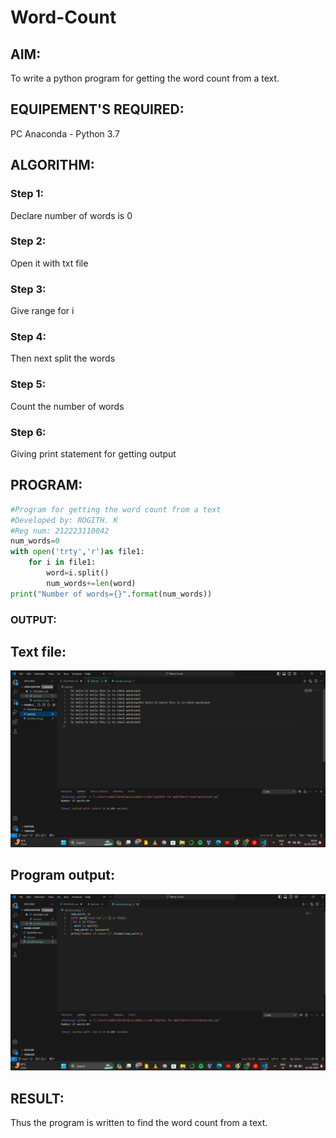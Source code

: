 # Word-Count
## AIM:
To write a python program for getting the word count from a text.
## EQUIPEMENT'S REQUIRED: 
PC
Anaconda - Python 3.7
## ALGORITHM: 
### Step 1:
Declare number of words is 0
### Step 2: 
Open it with txt file
### Step 3: 
Give range for i
### Step 4:  
Then next split the words
### Step 5: 
Count the number of words
### Step 6: 
Giving print statement for getting output
## PROGRAM:
```python
#Program for getting the word count from a text
#Developed by: ROGITH. K
#Reg num: 212223110042
num_words=0
with open('trty','r')as file1:
    for i in file1:
        word=i.split()
        num_words+=len(word)
print("Number of words={}".format(num_words))
```
### OUTPUT:
## Text file:
![alt text](<Screenshot 2024-05-12 142414.png>)
## Program output:
![alt text](<Screenshot 2024-05-12 142449.png>)
## RESULT:
Thus the program is written to find the word count from a text.
